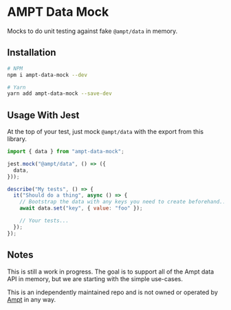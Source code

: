 # AMPT Data Mock

Mocks to do unit testing against fake `@ampt/data` in memory.

## Installation

```bash
# NPM
npm i ampt-data-mock --dev

# Yarn
yarn add ampt-data-mock --save-dev
```

## Usage With Jest

At the top of your test, just mock `@ampt/data` with the export from this library.

```js
import { data } from "ampt-data-mock";

jest.mock("@ampt/data", () => ({
  data,
}));

describe("My tests", () => {
  it("Should do a thing", async () => {
    // Bootstrap the data with any keys you need to create beforehand...
    await data.set("key", { value: "foo" });

    // Your tests...
  });
});
```

## Notes

This is still a work in progress. The goal is to support all of the Ampt data API in memory, but we are starting with the simple use-cases.

This is an independently maintained repo and is not owned or operated by [Ampt](https://getampt.com/) in any way.

